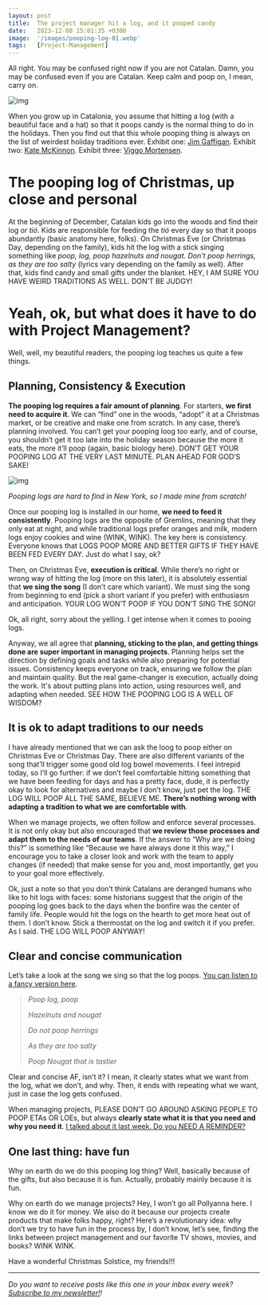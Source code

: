 ```yaml
---
layout: post
title:  The project manager hit a log, and it pooped candy
date:   2023-12-08 15:01:35 +0300
image:  '/images/pooping-log-01.webp'
tags:   [Project-Management]
---
```


All right. You may be confused right now if you are not Catalan. Damn, you may be confused even if you are Catalan. Keep calm and poop on, I mean, carry on.

![img]({{site.baseurl}}/images/pooping-log-01.webp#center)

When you grow up in Catalonia, you assume that hitting a log (with a beautiful face and a hat) so that it poops candy is the normal thing to do in the holidays. Then you find out that this whole pooping thing is always on the list of weirdest holiday traditions ever. Exhibit one: [Jim Gaffigan](https://www.youtube.com/watch?v=V4iLbkDUAsg). Exhibit two: [Kate McKinnon](https://youtu.be/UjzkxcHPb9g?si=3tgEQ42afw-Sv-eu&t=48). Exhibit three: [Viggo Mortensen](https://www.youtube.com/watch?v=tO1cuk43HPU). 

# The pooping log of Christmas, up close and personal

At the beginning of December, Catalan kids go into the woods and find their log or *tió*. Kids are responsible for feeding the *tió* every day so that it poops abundantly (basic anatomy here, folks). On Christmas Eve (or Christmas Day, depending on the family), kids hit the log with a stick singing something like *poop, log, poop hazelnuts and nougat. Don’t poop herrings, as they are too salty* (lyrics vary depending on the family as well). After that, kids find candy and small gifts under the blanket. HEY, I AM SURE YOU HAVE WEIRD TRADITIONS AS WELL. DON’T BE JUDGY! 

# Yeah, ok, but what does it have to do with Project Management?

Well, well, my beautiful readers, the pooping log teaches us quite a few things.

## **Planning, Consistency & Execution**

**The pooping log requires a fair amount of planning**. For starters, **we first need to acquire it**. We can “find” one in the woods, “adopt” it at a Christmas market, or be creative and make one from scratch. In any case, there’s planning involved. You can’t get your pooping loog too early, and of course, you shouldn’t get it too late into the holiday season because the more it eats, the more it’ll poop (again, basic biology here). DON’T GET YOUR POOPING LOG AT THE VERY LAST MINUTE. PLAN AHEAD FOR GOD’S SAKE!

![img]({{site.baseurl}}/images/pooping-log-02.webp#center)

*Pooping logs are hard to find in New York, so I made mine from scratch!*

Once our pooping log is installed in our home, **we need to feed it consistently**. Pooping logs are the opposite of Gremlins, meaning that they only eat at night, and while traditional logs prefer oranges and milk, modern logs enjoy cookies and wine (WINK, WINK). The key here is consistency. Everyone knows that LOGS POOP MORE AND BETTER GIFTS IF THEY HAVE BEEN FED EVERY DAY. Just do what I say, ok?

Then, on Christmas Eve, **execution is critical**. While there’s no right or wrong way of hitting the log (more on this later), it is absolutely essential that **we sing the song** (I don’t care which variant). We must sing the song from beginning to end (pick a short variant if you prefer) with enthusiasm and anticipation. YOUR LOG WON’T POOP IF YOU DON’T SING THE SONG!

Ok, all right, sorry about the yelling. I get intense when it comes to pooing logs. 

Anyway, we all agree that **planning, sticking to the plan, and getting things done are super important in managing projects**. Planning helps set the direction by defining goals and tasks while also preparing for potential issues. Consistency keeps everyone on track, ensuring we follow the plan and maintain quality. But the real game-changer is execution, actually doing the work. It's about putting plans into action, using resources well, and adapting when needed. SEE HOW THE POOPING LOG IS A WELL OF WISDOM?

## **It is ok to adapt traditions to our needs**

I have already mentioned that we can ask the loog to poop either on Christmas Eve or Christmas Day. There are also different variants of the song that’ll trigger some good old log bowel movements. I feel intrepid today, so I’ll go further: if we don’t feel comfortable hitting something that we have been feeding for days and has a pretty face, dude, it is perfectly okay to look for alternatives and maybe I don’t know, just pet the log. THE LOG WILL POOP ALL THE SAME, BELIEVE ME. **There’s nothing wrong with adapting a tradition to what we are comfortable with**.

When we manage projects, we often follow and enforce several processes. It is not only okay but also encouraged that **we review those processes and adapt them to the needs of our teams**. If the answer to “Why are we doing this?” is something like “Because we have always done it this way,” I encourage you to take a closer look and work with the team to apply changes (if needed) that make sense for you and, most importantly, get you to your goal more effectively.

Ok, just a note so that you don’t think Catalans are deranged humans who like to hit logs with faces: some historians suggest that the origin of the pooping log goes back to the days when the bonfire was the center of family life. People would hit the logs on the hearth to get more heat out of them. I don’t know. Stick a thermostat on the log and switch it if you prefer. As I said. THE LOG WILL POOP ANYWAY! 

## **Clear and concise communication**

Let’s take a look at the song we sing so that the log poops. [You can listen to a fancy version here](https://www.youtube.com/watch?v=3U369c8Sq6s).

> *Poop log, poop*
>
> *Hazelnuts and nougat*
>
> *Do not poop herrings*
>
> *As they are too salty*
>
> *Poop Nougat that is tastier*

Clear and concise AF, isn’t it? I mean, it clearly states what we want from the log, what we don’t, and why. Then, it ends with repeating what we want, just in case the log gets confused. 

When managing projects, PLEASE DON’T GO AROUND ASKING PEOPLE TO POOP ETAs OR LOEs, but always **clearly state what it is that you need and why you need it**. [I talked about it last week. Do you NEED A REMINDER?](https://popcultureguidetopm.substack.com/p/journalists-are-awesome-project-managers)

## **One last thing: have fun**

Why on earth do we do this pooping log thing? Well, basically because of the gifts, but also because it is fun. Actually, probably mainly because it is fun. 

Why on earth do we manage projects? Hey, I won’t go all Pollyanna here. I know we do it for money. We also do it because our projects create products that make folks happy, right? Here’s a revolutionary idea: why don’t we try to have fun in the process by, I don’t know, let’s see, finding the links between project management and our favorite TV shows, movies, and books? WINK WINK.

Have a wonderful Christmas Solstice, my friends!!!

------

*Do you want to receive posts like this one in your inbox every week?  [<u>Subscribe to my newsletter!</u>](https://popcultureguidetopm.substack.com/)!* 